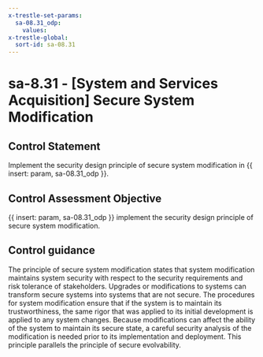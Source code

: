 ```yaml
---
x-trestle-set-params:
  sa-08.31_odp:
    values:
x-trestle-global:
  sort-id: sa-08.31
---
```


# sa-8.31 - \[System and Services Acquisition\] Secure System Modification

## Control Statement

Implement the security design principle of secure system modification in {{ insert: param, sa-08.31_odp }}.

## Control Assessment Objective

{{ insert: param, sa-08.31_odp }} implement the security design principle of secure system modification.

## Control guidance

The principle of secure system modification states that system modification maintains system security with respect to the security requirements and risk tolerance of stakeholders. Upgrades or modifications to systems can transform secure systems into systems that are not secure. The procedures for system modification ensure that if the system is to maintain its trustworthiness, the same rigor that was applied to its initial development is applied to any system changes. Because modifications can affect the ability of the system to maintain its secure state, a careful security analysis of the modification is needed prior to its implementation and deployment. This principle parallels the principle of secure evolvability.
